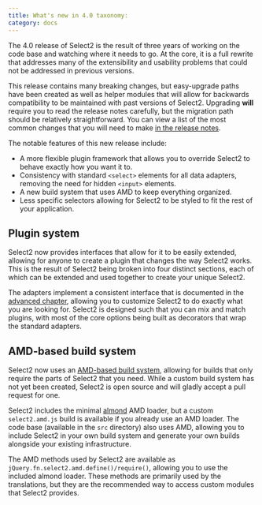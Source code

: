 ```yaml
---
title: What's new in 4.0 taxonomy:
category: docs
---
```


The 4.0 release of Select2 is the result of three years of working on the code base and watching where it needs to go.
At the core, it is a full rewrite that addresses many of the extensibility and usability problems that could not be
addressed in previous versions.

This release contains many breaking changes, but easy-upgrade paths have been created as well as helper modules that
will allow for backwards compatibility to be maintained with past versions of Select2. Upgrading **will** require you to
read the release notes carefully, but the migration path should be relatively straightforward. You can view a list of
the most common changes that you will need to make [in the release notes](https://github.com/select2/select2/releases).

The notable features of this new release include:

- A more flexible plugin framework that allows you to override Select2 to behave exactly how you want it to.
- Consistency with standard `<select>` elements for all data adapters, removing the need for hidden `<input>` elements.
- A new build system that uses AMD to keep everything organized.
- Less specific selectors allowing for Select2 to be styled to fit the rest of your application.

## Plugin system

Select2 now provides interfaces that allow for it to be easily extended, allowing for anyone to create a plugin that
changes the way Select2 works. This is the result of Select2 being broken into four distinct sections, each of which can
be extended and used together to create your unique Select2.

The adapters implement a consistent interface that is documented in
the [advanced chapter](/advanced/adapters-and-decorators), allowing you to customize Select2 to do exactly what you are
looking for. Select2 is designed such that you can mix and match plugins, with most of the core options being built as
decorators that wrap the standard adapters.

## AMD-based build system

Select2 now uses an [AMD-based build system](https://en.wikipedia.org/wiki/Asynchronous_module_definition), allowing for
builds that only require the parts of Select2 that you need. While a custom build system has not yet been created,
Select2 is open source and will gladly accept a pull request for one.

Select2 includes the minimal [almond](https://github.com/jrburke/almond) AMD loader, but a custom `select2.amd.js` build
is available if you already use an AMD loader. The code base (available in the `src` directory) also uses AMD, allowing
you to include Select2 in your own build system and generate your own builds alongside your existing infrastructure.

The AMD methods used by Select2 are available as `jQuery.fn.select2.amd.define()/require()`, allowing you to use the
included almond loader. These methods are primarily used by the translations, but they are the recommended way to access
custom modules that Select2 provides.
